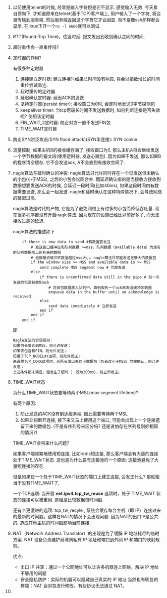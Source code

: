 


1. 以前使用telnet的时候, 经常是输入字符但是它不显示, 感觉输入无效. 今天看自顶向下, 才知道原来在telnet(基于TCP)客户端上, 用户输入了一个字符, 将会被传输到服务端, 然后服务端返回这个字符它才会回显. 而不是像ssh那样都会显示. 在linux下开一个`nc -l 6666`就可以测试. 

2. *RTT*(Round-Trip Time)，往返时延: 报文发出到收到确认之间的时间.

3. 超时重传会一直重传吗? 

    

4. 定时器的作用? 

    有很多种定时器

    1. 连接建立定时器: 建立连接时如果长时间没有响应, 将会以指数增长的时间重传尝试重连.
    2. 超时重传的定时器
    3. 延迟确认定时器: 延迟ACK的发送
    4. 坚持定时器(persist timer): 接收窗口为0时, 会定时地发送0字节探测包
    5. keepaliver timer: 当tcp两端长时间不发送数据时, 如何判断连接是否失效呢? 使用该定时器
    6. FIN_WAIT_2定时器: 防止对方一直不发送FIN包
    7. TIME_WAIT定时器

5. 防止SYN洪泛攻击(SYN flood attack)(SYN半连接): SYN cookie. 

6. 流量控制: 如果主机B的接收缓存满了, 接收窗口为0, 那么主机A将会继续发送一个字节数据的报文段(使用定时器, 发送心跳包). 因为如果不发送, 那么如果B的程序清空缓存, 它不会发送ack, A不会直到有接收空间了. 

7. nagle算法与延时确认的冲突: nagle算法只允许同时存在一个已发送但未确认的小包(小于MSS), 之后的小包会试图合并. 而延迟确认指的是当接收方接收到数据想要发送ACK的时候, 会延迟一段时间(比如40ms), 如果这段时间内有数据需要发送, 那么会一起发送. nagle和延时确认在这种特殊情况下, 会导致网络的延迟过高.

    nagle算法是时代的产物, 它是为了避免网络上有过多的小包而降低吞吐量. 现在很多程序都没有开启nagle算法, 因为现在的设施已经比以前好多了, 而无法接收过高的延迟.

    nagle算法的描述如下

    ```
    	if there is new data to send #有数据要发送
            # 发送窗口缓冲区和队列数据 >=mss，队列数据（available data）为原有的队列数据加上新到来的数据
            # 也就是说缓冲区数据超过mss大小，nagle算法尽可能发送足够大的数据包
            if the window size >= MSS and available data is >= MSS 
                send complete MSS segment now # 立即发送
            else
                if there is unconfirmed data still in the pipe # 前一次发送的包没有收到ack
                    # 将该包数据放入队列中，直到收到一个ack再发送缓冲区数据
                    enqueue data in the buffer until an acknowledge is received 
                else
                    send data immediately # 立即发送
                end if
            end if
        end if　
    ```

    即

    ```
    Nagle算法的实现规则：
    如果包长度达到MSS，则允许发送；
    如果该包含有FIN，则允许发送；
    设置了TCP_NODELAY选项，则允许发送；
    未设置TCP_CORK选项时，若所有发出去的小数据包（包长度小于MSS）均被确认，则允许发送；
    上述条件都未满足，但发生了超时（一般为200ms），则立即发送。
    ```

8. TIME_WAIT状态

    为什么TIME_WAIT状态要等待两个MSL(max segment lifetime)? 

    有两个原因:

    1. 防止发送的ACK没有到达服务端, 因此需要等待两个MSL
    2. 如果立刻断开连接, 接下来又马上使用这个端口, 可能会出现上一个连接遗留下来的数据包. (不是有序列号来区分吗? 还是说怕存在序列号刚好相同的情况?)

    TIME_WAIT会带来什么问题?

    如果客户端频繁地使用短连接, 比如redis短连接, 那么客户端会有大量的连接处于TIME_WAIT状态. 这也是为什么要有连接池的一个原因: 连接池避免了大量短连接的存在. 

    但是如果在一个处于TIME_WAIT状态的端口上建立连接, 会发生什么? 那就相当于没有TIME_WAIT了, 

    一个TCP选项: 当开启 **net.ipv4.tcp_tw_reuse** 选项时，处于 TIME_WAIT 状态的连接可以被重用. 原理是比较数据包时间戳.

    还有个更激进的选项: tcp_tw_recyle , 系统会缓存每台主机（即 IP）连接过来的最新的时间戳。这样在NAT的情况下会出现问题. 因为NAT的出口IP是公共的, 造成其他主机的时间戳影响当前连接.
    
9. NAT（Network Address Translator）的出现是为了缓解 IP 地址耗尽的临时方案. NAT 设备负责维护局域网私有 IP 地址和端口到外网 IP 和端口的映射规则。
   
   优点:
   
   - 出口 IP 共享：通过一个公网地址可以让许多机器连上网络，解决 IP 地址不够用的问题
   - 安全隐私防护：实际的机器可以隐藏自己真实的 IP 地址 当然也有明显的弊端：NAT 会对包进行修改，有些协议无法通过 NAT。
   
10. 